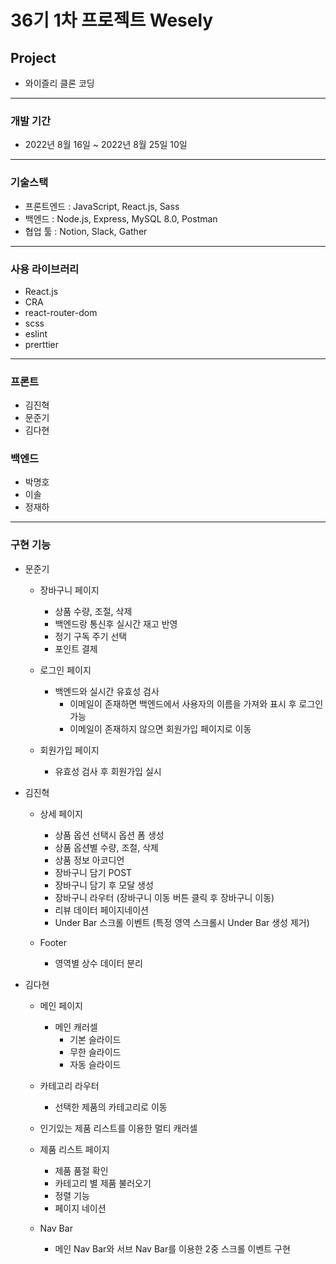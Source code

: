 # 36기 1차 프로젝트 Wesely

## Project

- 와이즐리 클론 코딩

---

### 개발 기간

- 2022년 8월 16일 ~ 2022년 8월 25일 10일

---

### 기술스택

- 프론트엔드 : JavaScript, React.js, Sass
- 백엔드 : Node.js, Express, MySQL 8.0, Postman
- 협업 툴 : Notion, Slack, Gather

---

### 사용 라이브러리

- React.js
- CRA
- react-router-dom
- scss
- eslint
- prerttier

---

### 프론트

- 김진혁
- 문준기
- 김다현

### 백엔드

- 박명호
- 이솔
- 정재하

---

### 구현 기능

- 문준기

  - 장바구니 페이지

    - 상품 수량, 조절, 삭제
    - 백엔드랑 통신후 실시간 재고 반영
    - 정기 구독 주기 선택
    - 포인트 결제

  - 로그인 페이지

    - 백엔드와 실시간 유효성 검사
      - 이메일이 존재하면 백엔드에서 사용자의 이름을 가져와 표시 후 로그인 가능
      - 이메일이 존재하지 않으면 회원가입 페이지로 이동

  - 회원가입 페이지
    - 유효성 검사 후 회원가입 실시

- 김진혁

  - 상세 페이지

    - 상품 옵션 선택시 옵션 폼 생성
    - 상품 옵션별 수량, 조절, 삭제
    - 상품 정보 아코디언
    - 장바구니 담기 POST
    - 장바구니 담기 후 모달 생성
    - 장바구니 라우터 (장바구니 이동 버튼 클릭 후 장바구니 이동)
    - 리뷰 데이터 페이지네이션
    - Under Bar 스크롤 이벤트 (특정 영역 스크롤시 Under Bar 생성 제거)

  - Footer

    - 영역별 상수 데이터 분리

- 김다현

  - 메인 페이지

    - 메인 캐러셀
      - 기본 슬라이드
      - 무한 슬라이드
      - 자동 슬라이드

  - 카테고리 라우터
    - 선택한 제품의 카테고리로 이동
  - 인기있는 제품 리스트를 이용한 멀티 캐러셀

  - 제품 리스트 페이지

    - 제품 품절 확인
    - 카테고리 별 제품 불러오기
    - 정렬 기능
    - 페이지 네이션

  - Nav Bar
    - 메인 Nav Bar와 서브 Nav Bar를 이용한 2중 스크롤 이벤트 구현
